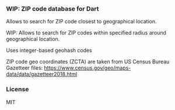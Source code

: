 ### WIP: ZIP code database for Dart

Allows to search for ZIP code closest to geographical location.

WIP: Allows to search for ZIP codes within specified radius around
geographical location.

Uses integer-based geohash codes

ZIP code geo coordinates (ZCTA) are taken from US Census Bureau Gazetteer files:
https://www.census.gov/geo/maps-data/data/gazetteer2018.html

### License
MIT
